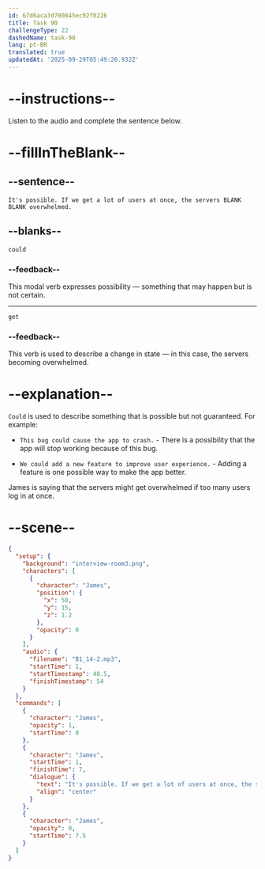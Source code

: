 ```yaml
---
id: 67d6aca3d700845ec92f0226
title: Task 90
challengeType: 22
dashedName: task-90
lang: pt-BR
translated: true
updatedAt: '2025-09-29T05:49:20.932Z'
---
```


<!-- (audio) James: It's possible. If we get a lot of users at once, the servers could get overwhelmed. -->

# --instructions--

Listen to the audio and complete the sentence below.

# --fillInTheBlank--

## --sentence--

`It's possible. If we get a lot of users at once, the servers BLANK BLANK overwhelmed.`

## --blanks--

`could`

### --feedback--

This modal verb expresses possibility — something that may happen but is not certain.

---

`get`

### --feedback--

This verb is used to describe a change in state — in this case, the servers becoming overwhelmed.

# --explanation--

`Could` is used to describe something that is possible but not guaranteed. For example:

- `This bug could cause the app to crash.` - There is a possibility that the app will stop working because of this bug.

- `We could add a new feature to improve user experience.` - Adding a feature is one possible way to make the app better.

James is saying that the servers might get overwhelmed if too many users log in at once.

# --scene--

```json
{
  "setup": {
    "background": "interview-room3.png",
    "characters": [
      {
        "character": "James",
        "position": {
          "x": 50,
          "y": 15,
          "z": 1.2
        },
        "opacity": 0
      }
    ],
    "audio": {
      "filename": "B1_14-2.mp3",
      "startTime": 1,
      "startTimestamp": 48.5,
      "finishTimestamp": 54
    }
  },
  "commands": [
    {
      "character": "James",
      "opacity": 1,
      "startTime": 0
    },
    {
      "character": "James",
      "startTime": 1,
      "finishTime": 7,
      "dialogue": {
        "text": "It's possible. If we get a lot of users at once, the servers could get overwhelmed.",
        "align": "center"
      }
    },
    {
      "character": "James",
      "opacity": 0,
      "startTime": 7.5
    }
  ]
}
```
